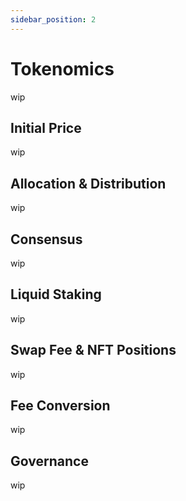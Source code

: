 ```yaml
---
sidebar_position: 2
---
```


# Tokenomics

wip

## Initial Price

wip

## Allocation & Distribution

wip

## Consensus

wip

## Liquid Staking

wip

## Swap Fee & NFT Positions

wip

## Fee Conversion

wip

## Governance

wip
